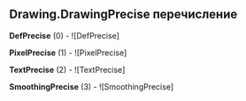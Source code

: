 ## Drawing.DrawingPrecise перечисление

**DefPrecise** (0) - ![DefPrecise]

**PixelPrecise** (1) - ![PixelPrecise]

**TextPrecise** (2) - ![TextPrecise]

**SmoothingPrecise** (3) - ![SmoothingPrecise]

